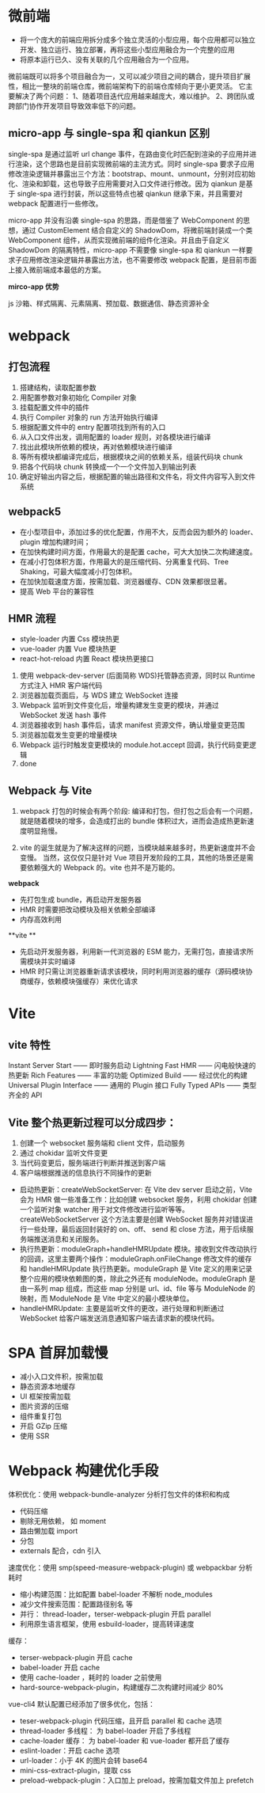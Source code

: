 # 微前端

- 将一个庞大的前端应用拆分成多个独立灵活的小型应用，每个应用都可以独立开发、独立运行、独立部署，再将这些小型应用融合为一个完整的应用
- 将原本运行已久、没有关联的几个应用融合为一个应用。

微前端既可以将多个项目融合为一，又可以减少项目之间的耦合，提升项目扩展性，相比一整块的前端仓库，微前端架构下的前端仓库倾向于更小更灵活。
它主要解决了两个问题：
1、随着项目迭代应用越来越庞大，难以维护。
2、跨团队或跨部门协作开发项目导致效率低下的问题。

## micro-app 与 single-spa 和 qiankun 区别

single-spa 是通过监听 url change 事件，在路由变化时匹配到渲染的子应用并进行渲染，这个思路也是目前实现微前端的主流方式。同时 single-spa 要求子应用修改渲染逻辑并暴露出三个方法：bootstrap、mount、unmount，分别对应初始化、渲染和卸载，这也导致子应用需要对入口文件进行修改。因为 qiankun 是基于 single-spa 进行封装，所以这些特点也被 qiankun 继承下来，并且需要对 webpack 配置进行一些修改。

micro-app 并没有沿袭 single-spa 的思路，而是借鉴了 WebComponent 的思想，通过 CustomElement 结合自定义的 ShadowDom，将微前端封装成一个类 WebComponent 组件，从而实现微前端的组件化渲染。并且由于自定义 ShadowDom 的隔离特性，micro-app 不需要像 single-spa 和 qiankun 一样要求子应用修改渲染逻辑并暴露出方法，也不需要修改 webpack 配置，是目前市面上接入微前端成本最低的方案。

**mirco-app 优势**

js 沙箱、样式隔离、元素隔离、预加载、数据通信、静态资源补全

# webpack

## 打包流程

1. 搭建结构，读取配置参数
2. 用配置参数对象初始化 Compiler 对象
3. 挂载配置文件中的插件
4. 执行 Compiler 对象的 run 方法开始执行编译
5. 根据配置文件中的 entry 配置项找到所有的入口
6. 从入口文件出发，调用配置的 loader 规则，对各模块进行编译
7. 找出此模块所依赖的模块，再对依赖模块进行编译
8. 等所有模块都编译完成后，根据模块之间的依赖关系，组装代码块 chunk
9. 把各个代码块 chunk 转换成一个一个文件加入到输出列表
10. 确定好输出内容之后，根据配置的输出路径和文件名，将文件内容写入到文件系统

## webpack5

- 在小型项目中，添加过多的优化配置，作用不大，反而会因为额外的 loader、plugin 增加构建时间；
- 在加快构建时间方面，作用最大的是配置 cache，可大大加快二次构建速度。
- 在减小打包体积方面，作用最大的是压缩代码、分离重复代码、Tree Shaking，可最大幅度减小打包体积。
- 在加快加载速度方面，按需加载、浏览器缓存、CDN 效果都很显著。
- 提高 Web 平台的兼容性

## HMR 流程

- style-loader 内置 Css 模块热更
- vue-loader 内置 Vue 模块热更
- react-hot-reload 内置 React 模块热更接口

1. 使用 webpack-dev-server (后面简称 WDS)托管静态资源，同时以 Runtime 方式注入 HMR 客户端代码
2. 浏览器加载页面后，与 WDS 建立 WebSocket 连接
3. Webpack 监听到文件变化后，增量构建发生变更的模块，并通过 WebSocket 发送 hash 事件
4. 浏览器接收到 hash 事件后，请求 manifest 资源文件，确认增量变更范围
5. 浏览器加载发生变更的增量模块
6. Webpack 运行时触发变更模块的 module.hot.accept 回调，执行代码变更逻辑
7. done

## Webpack 与 Vite

1. webpack 打包的时候会有两个阶段: 编译和打包，但打包之后会有一个问题，就是随着模块的增多，会造成打出的 bundle 体积过大，进而会造成热更新速度明显拖慢。

2. vite 的诞生就是为了解决这样的问题，当模块越来越多时，热更新速度并不会变慢。 当然，这仅仅只是针对 Vue 项目开发阶段的工具，其他的场景还是需要依赖强大的 Webpack 的。vite 也并不是万能的。

**webpack**

- 先打包生成 bundle，再启动开发服务器
- HMR 时需要把改动模块及相关依赖全部编译
- 内存高效利用

**vite **

- 先启动开发服务器，利用新一代浏览器的 ESM 能力，无需打包，直接请求所需模块并实时编译
- HMR 时只需让浏览器重新请求该模块，同时利用浏览器的缓存（源码模块协商缓存，依赖模块强缓存）来优化请求

# Vite

## vite 特性

Instant Server Start —— 即时服务启动
Lightning Fast HMR —— 闪电般快速的热更新
Rich Features —— 丰富的功能
Optimized Build —— 经过优化的构建
Universal Plugin Interface —— 通用的 Plugin 接口
Fully Typed APIs —— 类型齐全的 API

## Vite 整个热更新过程可以分成四步：

1. 创建一个 websocket 服务端和 client 文件，启动服务
2. 通过 chokidar 监听文件变更
3. 当代码变更后，服务端进行判断并推送到客户端
4. 客户端根据推送的信息执行不同操作的更新

- 启动热更新：createWebSocketServer: 在 Vite dev server 启动之前，Vite 会为 HMR 做一些准备工作：比如创建 websocket 服务，利用 chokidar 创建一个监听对象 watcher 用于对文件修改进行监听等等。createWebSocketServer 这个方法主要是创建 WebSocket 服务并对错误进行一些处理，最后返回封装好的 on、off、 send 和 close 方法，用于后续服务端推送消息和关闭服务。
- 执行热更新：moduleGraph+handleHMRUpdate 模块。接收到文件改动执行的回调，这里主要两个操作：moduleGraph.onFileChange 修改文件的缓存和 handleHMRUpdate 执行热更新。moduleGraph 是 Vite 定义的用来记录整个应用的模块依赖图的类，除此之外还有 moduleNode。moduleGraph 是由一系列 map 组成，而这些 map 分别是 url、id、file 等与 ModuleNode 的映射，而 ModuleNode 是 Vite 中定义的最小模块单位。
- handleHMRUpdate: 主要是监听文件的更改，进行处理和判断通过 WebSocket 给客户端发送消息通知客户端去请求新的模块代码。

# SPA 首屏加载慢

- 减小入口文件积，按需加载
- 静态资源本地缓存
- UI 框架按需加载
- 图片资源的压缩
- 组件重复打包
- 开启 GZip 压缩
- 使用 SSR

# Webpack 构建优化手段

体积优化：使用 webpack-bundle-analyzer 分析打包文件的体积和构成

- 代码压缩
- 剔除无用依赖， 如 moment
- 路由懒加载 import
- 分包
- externals 配合，cdn 引入

速度优化：使用 smp(speed-measure-webpack-plugin) 或 webpackbar 分析耗时

- 缩小构建范围：比如配置 babel-loader 不解析 node_modules
- 减少文件搜索范围：配置路径别名 等
- 并行： thread-loader，terser-webpack-plugin 开启 parallel
- 利用原生语言框架，使用 esbuild-loader，提高转译速度

缓存：

- terser-webpack-plugin 开启 cache
- babel-loader 开启 cache
- 使用 cache-loader ，耗时的 loader 之前使用
- hard-source-webpack-plugin，构建缓存二次构建时间减少 80%

vue-cli4 默认配置已经添加了很多优化，包括：

- teser-webpack-plugin 代码压缩，且开启 parallel 和 cache 选项
- thread-loader 多线程： 为 babel-loader 开启了多线程
- cache-loader 缓存： 为 babel-loader 和 vue-loader 都开启了缓存
- eslint-loader：开启 cache 选项
- url-loader：小于 4K 的图片会转 base64
- mini-css-extract-plugin，提取 css
- preload-webpack-plugin：入口加上 preload，按需加载文件加上 prefetch

